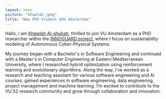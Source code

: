 ```yaml
---
layout: news
picture: "khawlah.jpeg"
title: "New PhD Student @VU Amsterdam"
---
```

 
 Hallo, I am [Khawlah Al-shubati](https://www.datacamp.com/portfolio/khawlahAlshubati), thrilled to join VU Amsterdam as a PhD researcher within the [INNOGUARD project](https://cordis.europa.eu/project/id/101169233), where I focus on sustainability modeling of Autonomous Cyber-Physical Systems. 

 My journey began with a Bachelor's in Software Engineering and continued with a Master's in Computer Engineering at Eastern Mediterranean University, where I researched hybrid optimization using reinforcement learning and evolutionary algorithms. Along the way, I’ve worked as a research and teaching assistant for various software engineering and AI courses, gained experiences in software engineering, data engineering, project management and machine learning. I’m excited to contribute to the VU S2 research community and grow through collaboration and innovation.